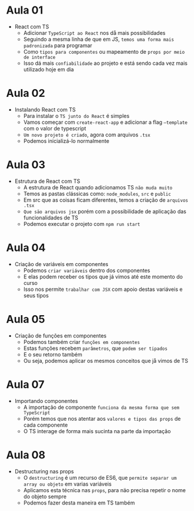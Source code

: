 # Aula 01

- React com TS
  - Adicionar `TypeScript ao React` nos då mais possibilidades
  - Seguindo a mesma linha de que em JS, `temos uma forma mais padronizada` para programar
  - Como `tipos para componentes` ou mapeamento de `props por meio de interface`
  - Isso dá mais `confiabilidade` ao projeto e está sendo cada vez mais utilizado hoje em dia

# Aula 02

- Instalando React com TS
  - Para instalar o `TS junto do React` é simples
  - Vamos começar com `create-react-app` e adicionar a flag `—template` com o valor de typescript
  - `Um novo projeto é criado`, agora com arquivos `.tsx`
  - Podemos inicializá-lo normalmente

# Aula 03

- Estrutura de React com TS
  - A estrutura de React quando adicionamos TS `não muda muito`
  - Temos as pastas clássicas como: `node_modules`, `src` e `public`
  - Em src que as coisas ficam diferentes, temos a criação de `arquivos .tsx`
  - `Que säo arquivos jsx` porém com a possibilidade de aplicação das funcionalidades de TS
  - Podemos executar o projeto com `npm run start`

# Aula 04

- Criação de variáveis em componentes
  - Podemos `criar variáveis` dentro dos componentes
  - E elas podem receber os tipos que já vimos até este momento do curso
  - Isso nos permite `trabalhar com JSX` com apoio destas variáveis e seus tipos

# Aula 05 

- Criação de funções em componentes
  - Podemos também criar `funções em componentes`
  - Estas funções recebem `parâmetros`, que `podem ser tipados`
  - E o seu retorno também
  - Ou seja, podemos aplicar os mesmos conceitos que jå vimos de TS

# Aula 07

- Importando componentes
  - A importação de componente `funciona da mesma forma que sem TypeScript`
  - Porém temos que nos atentar aos `valores e tipos das props` de cada componente
  - O TS interage de forma mais sucinta na parte da importação

# Aula 08

- Destructuring nas props
  - O `destructuring` é um recurso de ES6, que `permite separar um array ou objeto` em varias variáveis
  - Aplicamos esta técnica nas `props`, para näo precisa repetir o nome do objeto sempre
  - Podemos fazer desta maneira em TS também
